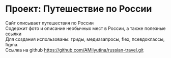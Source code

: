 # Проект: Путешествие по России
Сайт описывает путешествия по России<br />
Содержит фото и описание необычных мест в России, а также полезные ссылки<br />
Для создания использованы: гриды, медиазапросы, flex, псевдоклассы, figma.<br />
Ссылка на github https://github.com/AMilyutina/russian-travel.git
